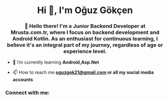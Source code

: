 <h1 align="center">Hi 👋, I'm Oğuz Gökçen</h1>
<h3 align="center">👋 Hello there! I'm a Junior Backend Developer at Mrusta.com.tr, where I focus on backend development and Android Kotlin. As an enthusiast for continuous learning, I believe it's an integral part of my journey, regardless of age or experience level.</h3>

- 🌱 I’m currently learning **Android,Asp.Net**

- 📫 How to reach me **oguzgok21@gmail.com or all my social media accounts**

<h3 align="left">Connect with me:</h3>
<p align="left">
</p>
